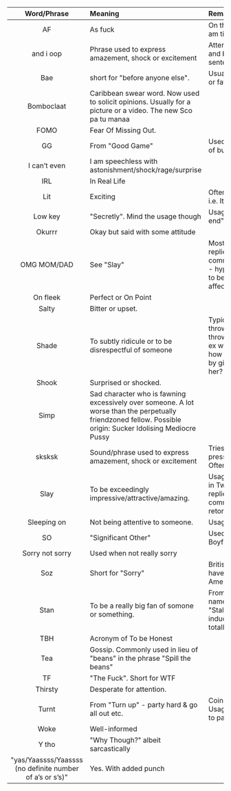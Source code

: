 |Word/Phrase|Meaning|Remarks|
|:----------:|:-------------|:------|
|AF|As fuck|On the lines of "as hell". Usage: "I am tired AF"|
|and i oop |Phrase used to express amazement, shock or excitement|Attempts to enact being surprised and being speechless mid-sentence|
|Bae|short for "before anyone else". |Usually used in the context of an SO or favourite food.|
|Bomboclaat|Caribbean swear word. Now used to solicit opinions. Usually for a picture or a video.  The new Sco pa tu manaa||
|FOMO|Fear Of Missing Out.||
|GG|From "Good Game"|Used sarcastically - usually in lieu of butthead/dumbass/loser|
|I can’t even|I am speechless with astonishment/shock/rage/surprise||
|IRL|In Real Life||
|Lit|Exciting|Often used in conjunction with AF i.e. It is Lit AF|
|Low key|"Secretly". Mind the usage though|Usage: "I low key can't wait for it to end"|
|Okurrr|Okay but said with some attitude||
|OMG MOM/DAD|See "Slay"|Most often used in Twitter replies/Instagram/Facebook comments  as a compliment of sorts - hyperbole indicating a willingness to be adopted by the object of affection.|
|On fleek|Perfect or On Point||
|Salty|Bitter or upset.||
|Shade|To subtly ridicule or to be disrespectful of someone|Typical use with (to) throw, throwing shade Usage: (1) She's throwing shade at her boyfriend's ex with that comment. (2) Noticed how he threw shade at his ex-wife by giving the dog the same name as her?|
|Shook|Surprised or shocked.||
|Simp|Sad character who is fawning excessively over someone. A lot worse than the perpetually friendzoned fellow. Possible origin: Sucker Idolising Mediocre Pussy||
|sksksk|Sound/phrase used to express amazement, shock or excitement|Tries to encapsulate the frantic pressing of buttons on the keyboard Often used in place of OMG or LOL|
|Slay|To be exceedingly impressive/attractive/amazing. |Usage: "Slay Queen/King!"Oft seen in Twitter replies/Instagram/Facebook comments to appreciate a stinging retort to racist old people.|
|Sleeping on|Not being attentive to someone. |Usage: "Quit sleeping on <insert reality tv show name here>"|
|SO|"Significant Other" |Used in lieu of Boyfriend/Girlfriend/Partner/Spouse|
|Sorry not sorry|Used when not really sorry||
|Soz|Short for "Sorry"|British/English mostly. Personally haven't seen it used in North America|
|Stan|To be a really big fan of somone or something.|From an Eminem song of the same name. Apparently stands for "Stalker/Fan" minus the fear inducing connotations. Usage: I am totally stanning for Pink Floyd|
|TBH|Acronym of To be Honest||
|Tea|Gossip. Commonly used in lieu of "beans" in the phrase "Spill the beans"||
|TF|"The Fuck". Short for WTF||
|Thirsty|Desperate for attention.||
|Turnt|From "Turn up" - party hard & go all out etc.|Coined by a certain "Wiz Khalifa". Usage: I can’t wait for the weekend to party and get turnt|
|Woke|Well-informed||
|Y tho|"Why Though?" albeit sarcastically||
|"yas/Yaassss/Yaassss (no definite number of a’s or s’s)"|Yes. With added punch||
